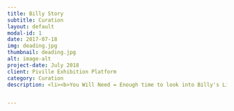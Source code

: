 ```yaml
---
title: Billy Story
subtitle: Curation
layout: default
modal-id: 1
date: 2017-07-18
img: deading.jpg
thumbnail: deading.jpg
alt: image-alt
project-date: July 2018
client: Piville Exhibition Platform
category: Curation
description: <li><b>You Will Need = Enough time to look into Billy's Life.</b></k></li> <li><b>The Purpose of the Exhibition =1. Inducing sympathy from people by showing Billy's everyday life. 2. Making them think that it is too similar to their life 3. Help them get rid of the stress by making people laugh and look back life from one step further.</b></k></li> <p>In the morning, I went to a cafe. People were lined up waiting for the coffee. At some moment it looked like zombies waiting for treatments. People were barely moving their body by waking up their brain relying on the caffeine of the coffee. Curiosity came into my mind. Why does everyone look so dead?? Is it their fault to be exhausted, stressed, and sleepy? Korea is the world's 6th biggest coffee consumption country. The number of cafes increased as Korea developed. However, paradoxically, people get more and more stress and lack of sleep these days. Let's look back from our life to society by making a puppet that shows everyday-life of a normal person on these days. </p> <br> <p>In Korea, competitive mood is all over the country. The competition starts at school. Since it is extremely tough to get into a good university, high school students study from 9:00 a.m. to 10:00 p.m. at a school. They even get private-tutoring after school to get a good score on the national test that is held once a year. The test score is evaluated relatively to other students. Even though you get into a college by hardworking, the other stage opens called "preparing to get a job". Since it is tough to get a job these days, college students have to study hard and work hard. Doing a part-time job, studying, and joining various activities to get into a company. So they wake them up with coffee every day. Even after you got a job, you cannot get away from competitive, hard-working atmosphere. Too much work, little time.</p><br> <p>The Billy Story shows various things that give stress to people. </p>   <img src="img/portfolio/8.jpg" class="img-responsive img-centered" alt="Winner Takes All">  <img src="img/portfolio/9.jpg" class="img-responsive img-centered" alt="Bus Hell">  <img src="img/portfolio/11.jpg" class="img-responsive img-centered" alt="USB Always Doesn't Work at Important Moment"> <img src="img/portfolio/13.jpg" class="img-responsive img-centered" alt="Interview">  <img src="img/portfolio/14.jpg" class="img-responsive img-centered" alt="Execution by the Paper-guillotine">


---
```


